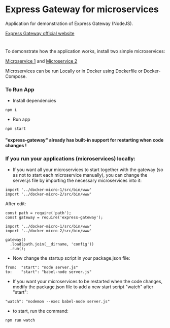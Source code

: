 # Express Gateway for microservices
Application for demonstration of Express Gateway (NodeJS).

[Express Gateway official website](https://www.express-gateway.io/)
#
To demonstrate how the application works, install two simple microservices:

[Microservice 1](https://github.com/xxx87/docker-micro-1) and [Microservice 2](https://github.com/xxx87/docker-micro-2)

Microservices can be run Locally or in Docker using Dockerfile or Docker-Compose.

### To Run App
- Install dependencies
```
npm i
```
- Run app
```
npm start
```
#### "express-gateway" already has built-in support for restarting when code changes !

### If you run your applications (microservices) locally:
- If you want all your microservices to start together with the gateway (so as not to start each microservice manually),
you can change the server.js file by importing the necessary microservices into it:
```
import '../docker-micro-1/src/bin/www'
import '../docker-micro-2/src/bin/www'
```
After edit:
```
const path = require('path');
const gateway = require('express-gateway');

import '../docker-micro-1/src/bin/www'
import '../docker-micro-2/src/bin/www'

gateway()
  .load(path.join(__dirname, 'config'))
  .run();
```
- Now change the startup script in your package.json file:
```
from:  "start": "node server.js"
to:    "start": "babel-node server.js"
```
- If you want your microservices to be restarted when the code changes, modify the package.json file to add a new start script "watch" after "start":
```
"watch": "nodemon --exec babel-node server.js"
```
- to start, run the command:
```
npm run watch
```